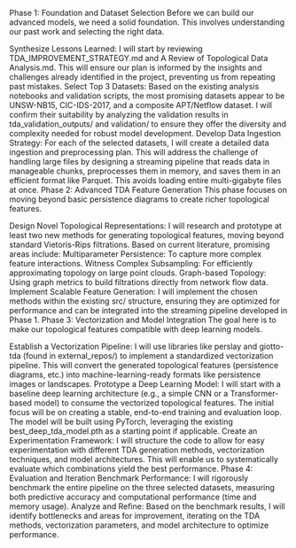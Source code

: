 Phase 1: Foundation and Dataset Selection
Before we can build our advanced models, we need a solid foundation. This involves understanding our past work and selecting the right data.

Synthesize Lessons Learned: I will start by reviewing TDA_IMPROVEMENT_STRATEGY.md and A Review of Topological Data Analysis.md. This will ensure our plan is informed by the insights and challenges already identified in the project, preventing us from repeating past mistakes.
Select Top 3 Datasets: Based on the existing analysis notebooks and validation scripts, the most promising datasets appear to be UNSW-NB15, CIC-IDS-2017, and a composite APT/Netflow dataset. I will confirm their suitability by analyzing the validation results in tda_validation_outputs/ and validation/ to ensure they offer the diversity and complexity needed for robust model development.
Develop Data Ingestion Strategy: For each of the selected datasets, I will create a detailed data ingestion and preprocessing plan. This will address the challenge of handling large files by designing a streaming pipeline that reads data in manageable chunks, preprocesses them in memory, and saves them in an efficient format like Parquet. This avoids loading entire multi-gigabyte files at once.
Phase 2: Advanced TDA Feature Generation
This phase focuses on moving beyond basic persistence diagrams to create richer topological features.

Design Novel Topological Representations: I will research and prototype at least two new methods for generating topological features, moving beyond standard Vietoris-Rips filtrations. Based on current literature, promising areas include:
Multiparameter Persistence: To capture more complex feature interactions.
Witness Complex Subsampling: For efficiently approximating topology on large point clouds.
Graph-based Topology: Using graph metrics to build filtrations directly from network flow data.
Implement Scalable Feature Generation: I will implement the chosen methods within the existing src/ structure, ensuring they are optimized for performance and can be integrated into the streaming pipeline developed in Phase 1.
Phase 3: Vectorization and Model Integration
The goal here is to make our topological features compatible with deep learning models.

Establish a Vectorization Pipeline: I will use libraries like perslay and giotto-tda (found in external_repos/) to implement a standardized vectorization pipeline. This will convert the generated topological features (persistence diagrams, etc.) into machine-learning-ready formats like persistence images or landscapes.
Prototype a Deep Learning Model: I will start with a baseline deep learning architecture (e.g., a simple CNN or a Transformer-based model) to consume the vectorized topological features. The initial focus will be on creating a stable, end-to-end training and evaluation loop. The model will be built using PyTorch, leveraging the existing best_deep_tda_model.pth as a starting point if applicable.
Create an Experimentation Framework: I will structure the code to allow for easy experimentation with different TDA generation methods, vectorization techniques, and model architectures. This will enable us to systematically evaluate which combinations yield the best performance.
Phase 4: Evaluation and Iteration
Benchmark Performance: I will rigorously benchmark the entire pipeline on the three selected datasets, measuring both predictive accuracy and computational performance (time and memory usage).
Analyze and Refine: Based on the benchmark results, I will identify bottlenecks and areas for improvement, iterating on the TDA methods, vectorization parameters, and model architecture to optimize performance.